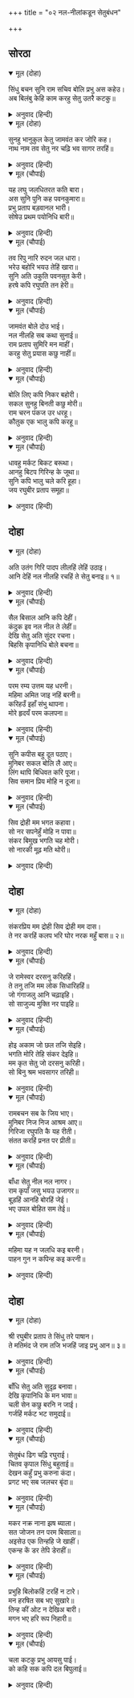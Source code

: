 +++
title = "०२ नल-नीलांकडून सेतुबंधन"

+++


## सोरठा


<details open><summary>मूल (दोहा)</summary>

सिंधु बचन सुनि राम सचिव बोलि प्रभु अस कहेउ।  
अब बिलंबु केहि काम करहु सेतु उतरै कटकु॥
</details>

<details><summary>अनुवाद (हिन्दी)</summary>

समुद्राचे बोलणे ऐकून प्रभू श्रीरामांनी मंत्र्यांना बोलावून घेतले आणि म्हटले, ‘आता उशीर कशासाठी? सेतू तयार करा. त्यामुळे सेना पलीकडे जाऊ शकेल.’
</details>

<details open><summary>मूल (दोहा)</summary>

सुनहु भानुकुल केतु जामवंत कर जोरि कह।  
नाथ नाम तव सेतु नर चढ़ि भव सागर तरहिं॥
</details>

<details><summary>अनुवाद (हिन्दी)</summary>

जांबवान हात जोडून म्हणाला, ‘हे सूर्यकुलाचे ध्वजस्वरूप श्रीराम, ऐकून घ्या. हे नाथ, सर्वांत मोठा सेतू तर तुमचे नावच आहे. त्याचा आधार घेऊन मनुष्य संसाररूपी समुद्र पार करतो.
</details>

<details open><summary>मूल (चौपाई)</summary>

यह लघु जलधितरत कति बारा।  
अस सुनि पुनि कह पवनकुमारा॥  
प्रभु प्रताप बड़वानल भारी।  
सोषेउ प्रथम पयोनिधि बारी॥
</details>

<details><summary>अनुवाद (हिन्दी)</summary>

मग हा लहानसा समुद्र पार करण्यास कितीसा वेळ लागेल?’ हे ऐकून पवनकुमार श्रीहनुमान म्हणाला, ‘प्रभूंचा प्रताप हा प्रचंड वडवानला सारखा आहे. त्याने पूर्वीच समुद्राचे पाणी शोषून घेतले आहे.॥ १॥
</details>

<details open><summary>मूल (चौपाई)</summary>

तव रिपु नारि रुदन जल धारा।  
भरेउ बहोरि भयउ तेहिं खारा॥  
सुनि अति उकुति पवनसुत केरी।  
हरषे कपि रघुपति तन हेरी॥
</details>

<details><summary>अनुवाद (हिन्दी)</summary>

परंतु तुमच्या शत्रूंच्या स्त्रियांच्या अश्रूंच्या धारांनी हा पुन्हा भरला आहे आणि त्यामुळे खारा आहे.’ हनुमानाचे अलंकारपूर्ण बोलणे ऐकून श्रीरघुनाथांकडे पहात सर्व वानर आनंदित झाले.॥ २॥
</details>

<details open><summary>मूल (चौपाई)</summary>

जामवंत बोले दोउ भाई।  
नल नीलहि सब कथा सुनाई॥  
राम प्रताप सुमिरि मन माहीं।  
करहु सेतु प्रयास कछु नाहीं॥
</details>

<details><summary>अनुवाद (हिन्दी)</summary>

जांबवानाने नल-नील या दोघा भावांना बोलावून सर्व सांगितले आणि म्हटले, ‘मनात श्रीरामांच्या प्रतापाचे स्मरण करून सेतू बनवा. रामांच्या प्रतापामुळे काहीही कष्ट होणार नाहीत.’॥ ३॥
</details>

<details open><summary>मूल (चौपाई)</summary>

बोलि लिए कपि निकर बहोरी।  
सकल सुनहु बिनती कछु मोरी॥  
राम चरन पंकज उर धरहू।  
कौतुक एक भालु कपि करहू॥
</details>

<details><summary>अनुवाद (हिन्दी)</summary>

नंतर वानरांच्या समूहांना बोलावून घेतले आणि सांगितले की, ‘तुम्ही सर्वजण माझी विनंती ऐका. आपल्या मनात श्रीरामांचे चरण-कमल धारण करा आणि सर्व अस्वले व वानर मिळून एक कौतुक करा.॥ ४॥
</details>

<details open><summary>मूल (चौपाई)</summary>

धावहु मर्कट बिकट बरूथा।  
आनहु बिटप गिरिन्ह के जूथा॥  
सुनि कपि भालु चले करि हूहा।  
जय रघुबीर प्रताप समूहा॥
</details>

<details><summary>अनुवाद (हिन्दी)</summary>

बलवान वानरांच्या समूहांनी धावत जाऊन वृक्ष व पर्वतांचे समूह उपटून आणावेत.’ हे ऐकताच वानर व अस्वले हुंकार करीत आणि श्रीरघुनाथांच्या प्रतापाचा जयजयकार करीत निघाले.॥ ५॥
</details>

## दोहा


<details open><summary>मूल (दोहा)</summary>

अति उतंग गिरि पादप लीलहिं लेहिं उठाइ।  
आनि देहिं नल नीलहि रचहिं ते सेतु बनाइ॥ १॥
</details>

<details><summary>अनुवाद (हिन्दी)</summary>

ते उंच उंच पर्वत व वृक्ष लीलया सहजपणे उपटून घेत होते आणि नल व नील यांना आणून देत होते. ते दोघे चांगल्याप्रकारे पर्वत, वृक्ष रचून सेतू बनवू लागले.॥ १॥
</details>

<details open><summary>मूल (चौपाई)</summary>

सैल बिसाल आनि कपि देहीं।  
कंदुक इव नल नील ते लेहीं॥  
देखि सेतु अति सुंदर रचना।  
बिहसि कृपानिधि बोले बचना॥
</details>

<details><summary>अनुवाद (हिन्दी)</summary>

वानर मोठमोठे पर्वत आणून देत होते आणि नल-नील ते चेंडूप्रमाणे सहज घेत होते. सेतूची सुंदर रचना पाहून कृपासिंधू श्रीराम हसून म्हणाले.॥ १॥
</details>

<details open><summary>मूल (चौपाई)</summary>

परम रम्य उत्तम यह धरनी।  
महिमा अमित जाइ नहिं बरनी॥  
करिहउँ इहाँ संभु थापना।  
मोरे हृदयँ परम कलपना॥
</details>

<details><summary>अनुवाद (हिन्दी)</summary>

‘येथील भूमी परम रमणीय व उत्तम आहे. तिचा महिमा अगाध आहे. मी येथे श्रीशंकरांची स्थापना करतो. माझ्या मनात हा महान संकल्प आहे.’॥ २॥
</details>

<details open><summary>मूल (चौपाई)</summary>

सुनि कपीस बहु दूत पठाए।  
मुनिबर सकल बोलि लै आए॥  
लिंग थापि बिधिवत करि पूजा।  
सिव समान प्रिय मोहि न दूजा॥
</details>

<details><summary>अनुवाद (हिन्दी)</summary>

श्रीरामांचे बोलणे ऐकून वानरराज सुग्रीवाने पुष्कळ दूत पाठविले. त्यांनी सर्व श्रेष्ठ मुनींना बोलावून आणले. शिवलिंगाची स्थापना करून विधिपूर्वक त्याची पूजा केली. मग भगवंत म्हणाले, ‘शिवांसारखा दुसरा कोणी मला प्रिय नाही.॥ ३॥
</details>

<details open><summary>मूल (चौपाई)</summary>

सिव द्रोही मम भगत कहावा।  
सो नर सपनेहुँ मोहि न पावा॥  
संकर बिमुख भगति चह मोरी।  
सो नारकी मूढ़ मति थोरी॥
</details>

<details><summary>अनुवाद (हिन्दी)</summary>

जो शिवांचा द्रोह करतो आणि स्वतःला माझा भक्त म्हणवून घेतो, तो मनुष्य स्वप्नातही मला प्राप्त करू शकत नाही. शंकरांना विन्मुख होऊन जो माझी भक्ती प्राप्त करू इच्छितो, तो नरकगामी, मूर्ख आणि अल्पबुद्धीचा होय.॥ ४॥
</details>

## दोहा


<details open><summary>मूल (दोहा)</summary>

संकरप्रिय मम द्रोही सिव द्रोही मम दास।  
ते नर करहिं कलप भरि घोर नरक महुँ बास॥ २॥
</details>

<details><summary>अनुवाद (हिन्दी)</summary>

ज्यांना शंकर प्रिय आहेत, परंतु जे माझे द्रोही आहेत आणि जे शिवांचे द्रोही आहेत आणि माझे दास बनू इच्छितात, ते मनुष्य कल्पापर्यंत घोर नरकात जातात.॥ २॥
</details>

<details open><summary>मूल (चौपाई)</summary>

जे रामेस्वर दरसनु करिहहिं।  
ते तनु तजि मम लोक सिधारिहहिं॥  
जो गंगाजलु आनि चढ़ाइहि।  
सो साजुज्य मुक्ति नर पाइहि॥
</details>

<details><summary>अनुवाद (हिन्दी)</summary>

जे लोक मी स्थापन केलेल्या या रामेश्वराचे दर्शन घेतील, ते शरीर सोडल्यावर माझ्या लोकी जातील आणि जो गंगाजल या रामेश्वराला अर्पण करील, तो मनुष्य सायुज्य मुक्ती प्राप्त करून माझ्यामध्ये एकरूप होईल.॥ १॥
</details>

<details open><summary>मूल (चौपाई)</summary>

होइ अकाम जो छल तजि सेइहि।  
भगति मोरि तेहि संकर देइहि॥  
मम कृत सेतु जो दरसनु करिही।  
सो बिनु श्रम भवसागर तरिही॥
</details>

<details><summary>अनुवाद (हिन्दी)</summary>

जे कपट सोडून निष्काम मनाने श्रीरामेश्वराची सेवा करतील, त्यांना शंकर माझी भक्ती देतील आणि जे मी बनविलेल्या सेतूचे दर्शन घेतील, ते विनासायास संसाररूपी समुद्र तरून जातील.’॥ २॥
</details>

<details open><summary>मूल (चौपाई)</summary>

रामबचन सब के जिय भाए।  
मुनिबर निज निज आश्रम आए॥  
गिरिजा रघुपति कै यह रीती।  
संतत करहिं प्रनत पर प्रीती॥
</details>

<details><summary>अनुवाद (हिन्दी)</summary>

श्रीरामांचे बोलणे सर्वांना मनापासून आवडले. त्यानंतर श्रेष्ठ मुनी आपल्या आश्रमाला गेले. शिव म्हणतात, ‘हे पार्वती, शरणागतावर नेहमी प्रेम करणे, ही श्रीरघुनाथांची रीतच आहे.’॥ ३॥
</details>

<details open><summary>मूल (चौपाई)</summary>

बाँधा सेतु नील नल नागर।  
राम कृपाँ जसु भयउ उजागर॥  
बूड़हिं आनहि बोरहिं जेई।  
भए उपल बोहित सम तेई॥
</details>

<details><summary>अनुवाद (हिन्दी)</summary>

चतुर नल व नील यांनी सेतू बांधला. श्रीरामांच्या कृपेमुळे त्यांची उज्ज्वल कीर्ती सर्वत्र पसरली. जे पाषाण बुडतात आणि दुसऱ्यांनाही बुडवितात, तेच पाषाण जहाजाप्रमाणे स्वतः तरणारे व दुसऱ्यांना तारून नेणारे झाले.॥ ४॥
</details>

<details open><summary>मूल (चौपाई)</summary>

महिमा यह न जलधि कइ बरनी।  
पाहन गुन न कपिन्ह कइ करनी॥
</details>

<details><summary>अनुवाद (हिन्दी)</summary>

हा काही समुद्राचा महिमा नाही, दगडांचा गुण नाही की, ही वानरांची करामत नाही.॥ ५॥
</details>

## दोहा


<details open><summary>मूल (दोहा)</summary>

श्री रघुबीर प्रताप ते सिंधु तरे पाषान।  
ते मतिमंद जे राम तजि भजहिं जाइ प्रभु आन॥ ३॥
</details>

<details><summary>अनुवाद (हिन्दी)</summary>

श्रीरघुवीरांच्या प्रतापाने पाषाणसुद्धा समुद्रावर तरले. अशा श्रीरामांना सोडून जो दुसऱ्या कुणा स्वामीकडे जाऊन त्याला भजतो, तो खरोखरच मंदबुद्धीचा होय.॥ ३॥
</details>

<details open><summary>मूल (चौपाई)</summary>

बाँधि सेतु अति सुदृढ़ बनावा।  
देखि कृपानिधि के मन भावा॥  
चली सेन कछु बरनि न जाई।  
गर्जहिं मर्कट भट समुदाई॥
</details>

<details><summary>अनुवाद (हिन्दी)</summary>

नल-नील यांनी सेतू बांधून तो मजबूत बनविला. तो पाहून श्रीरामांना फार बरे वाटले. सेना निघाली. तिचे वर्णन करणे कठीण. योद्धे असलेल्या वानरांचे समूह गर्जना करीत होते.॥ १॥
</details>

<details open><summary>मूल (चौपाई)</summary>

सेतुबंध ढिग चढ़ि रघुराई।  
चितव कृपाल सिंधु बहुताई॥  
देखन कहुँ प्रभु करुना कंदा।  
प्रगट भए सब जलचर बृंदा॥
</details>

<details><summary>अनुवाद (हिन्दी)</summary>

कृपाळू श्रीरघुनाथ सेतुबंधनाच्या तटावर चढून समुद्राचा विस्तार पाहू लागले. करुणानिधी प्रभूंचे दर्शन घेण्यासाठी सर्व जलचरांचे समूह पाण्याबाहेर आले.॥ २॥
</details>

<details open><summary>मूल (चौपाई)</summary>

मकर नक्र नाना झष ब्याला।  
सत जोजन तन परम बिसाला॥  
अइसेउ एक तिन्हहि जे खाहीं।  
एकन्ह कें डर तेपि डेराहीं॥
</details>

<details><summary>अनुवाद (हिन्दी)</summary>

बऱ्याच प्रकारच्या मगरी, नक्र, मासे आणि सर्प होते. त्यांची विशाल शरीरे शंभर-शंभर योजने होती. काही असेही जंतू होते, जे त्यांनाही खाऊन टाकत. काहींच्या भीतीने ते सुद्धा घाबरत होते.॥ ३॥
</details>

<details open><summary>मूल (चौपाई)</summary>

प्रभुहि बिलोकहिं टरहिं न टारे।  
मन हरषित सब भए सुखारे॥  
तिन्ह कीं ओट न देखिअ बारी।  
मगन भए हरि रूप निहारी॥
</details>

<details><summary>अनुवाद (हिन्दी)</summary>

ते सर्वजण वैर विसरून प्रभूंचे दर्शन घेत होते. हाकलले तरी जात नव्हते. सर्वांची मने आनंदित होती. सर्वजण सुखी झाले. त्यांच्या आच्छादनामुळे पाणी दिसत नव्हते. ते सर्व भगवंतांचे रूप पाहून आनंद-प्रेममग्न झाले होते.॥ ४॥
</details>

<details open><summary>मूल (चौपाई)</summary>

चला कटकु प्रभु आयसु पाई।  
को कहि सक कपि दल बिपुलाई॥
</details>

<details><summary>अनुवाद (हिन्दी)</summary>

प्रभू श्रीरामांची आज्ञा झाल्यावर सेना निघाली. वानरसेना प्रचंड होती. तिची गणना कोण करणार?॥ ५॥
</details>
